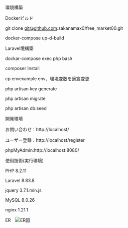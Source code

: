 環境構築

Dockerビルド

  git clone git@github.com:sakanamax0/free_market00.git

  docker-compose up-d-build

Laravel境構築

  dockar-compose exec php bash

  composer Install

  cp envexample env、環境変数を適宣変更

  php artisan key generate

  php artisan migrate

  php artisan db:seed

開発環境

  お問い合わせ：http://localhost/

  ユーザー登録：http://localhost/register

  phpMyAdmin:http://localhost:8080/

使用技術(実行環境)

  PHP 8.2.11

  Laravel 8.83.8

  jquery 3.7.1.min.js

  MySQL 8.0.26

  nginx 1.21.1

ER　![ER図](https://raw.githubusercontent.com/sakanamax0/free_market00/master/public/images/test.png)


